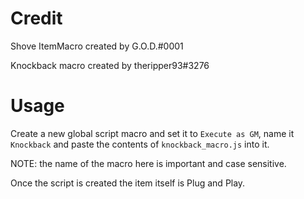 
# Credit

Shove ItemMacro created by G.O.D.#0001

Knockback macro created by theripper93#3276

# Usage

Create a new global script macro and set it to `Execute as GM`, name it `Knockback` and paste the contents of `knockback_macro.js` into it.

NOTE: the name of the macro here is important and case sensitive.


Once the script is created the item itself is Plug and Play.
